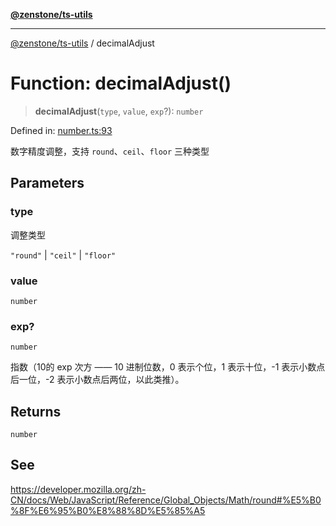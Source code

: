 [**@zenstone/ts-utils**](../README.md)

***

[@zenstone/ts-utils](../globals.md) / decimalAdjust

# Function: decimalAdjust()

> **decimalAdjust**(`type`, `value`, `exp`?): `number`

Defined in: [number.ts:93](https://github.com/janpoem/ts-utils/blob/df5fa129179bf9218996bf53428f8189a02eea4a/src/number.ts#L93)

数字精度调整，支持 `round`、`ceil`、`floor` 三种类型

## Parameters

### type

调整类型

`"round"` | `"ceil"` | `"floor"`

### value

`number`

### exp?

`number`

指数（10的 exp 次方 —— 10 进制位数，0 表示个位，1 表示十位，-1 表示小数点后一位，-2 表示小数点后两位，以此类推）。

## Returns

`number`

## See

https://developer.mozilla.org/zh-CN/docs/Web/JavaScript/Reference/Global_Objects/Math/round#%E5%B0%8F%E6%95%B0%E8%88%8D%E5%85%A5
